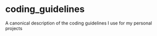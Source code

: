 coding_guidelines
=================

A canonical description of the coding guidelines I use for my personal projects
